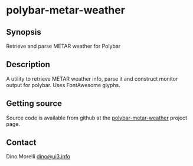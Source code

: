 # polybar-metar-weather


## Synopsis

Retrieve and parse METAR weather for Polybar


## Description

A utility to retrieve METAR weather info, parse it and construct monitor output
for polybar. Uses FontAwesome glyphs.


## Getting source

Source code is available from github at the
[polybar-metar-weather](https://github.com/dino-/polybar-metar-weather) project
page.


## Contact

Dino Morelli <dino@ui3.info>
